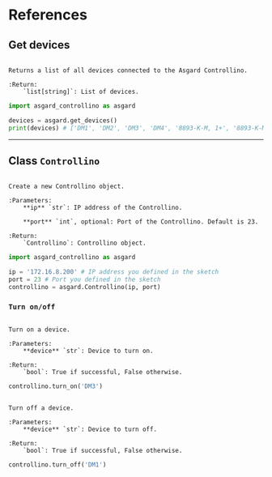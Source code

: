 # References

## Get devices

```{function} get_devices()

Returns a list of all devices connected to the Asgard Controllino.

:Return:
    `list[string]`: List of devices.
```

```python
import asgard_controllino as asgard

devices = asgard.get_devices()
print(devices) # ['DM1', 'DM2', 'DM3', 'DM4', '8893-K-M, 1+', '8893-K-M, 1-', ...]
```

---

## Class `Controllino`

```{function} Controllino(ip, port=23)

Create a new Controllino object.

:Parameters:
    **ip** `str`: IP address of the Controllino.
    
    **port** `int`, optional: Port of the Controllino. Default is 23.

:Return:
    `Controllino`: Controllino object.
```

```python
import asgard_controllino as asgard

ip = '172.16.8.200' # IP address you defined in the sketch
port = 23 # Port you defined in the sketch
controllino = asgard.Controllino(ip, port)
```

### `Turn on/off`

```{function} .turn_on(device)

Turn on a device.

:Parameters:
    **device** `str`: Device to turn on.

:Return:
    `bool`: True if successful, False otherwise.
```

```python
controllino.turn_on('DM3')
```

```{function} .turn_off(device)

Turn off a device.  

:Parameters:
    **device** `str`: Device to turn off.

:Return:
    `bool`: True if successful, False otherwise.
```

```python
controllino.turn_off('DM1')
```
